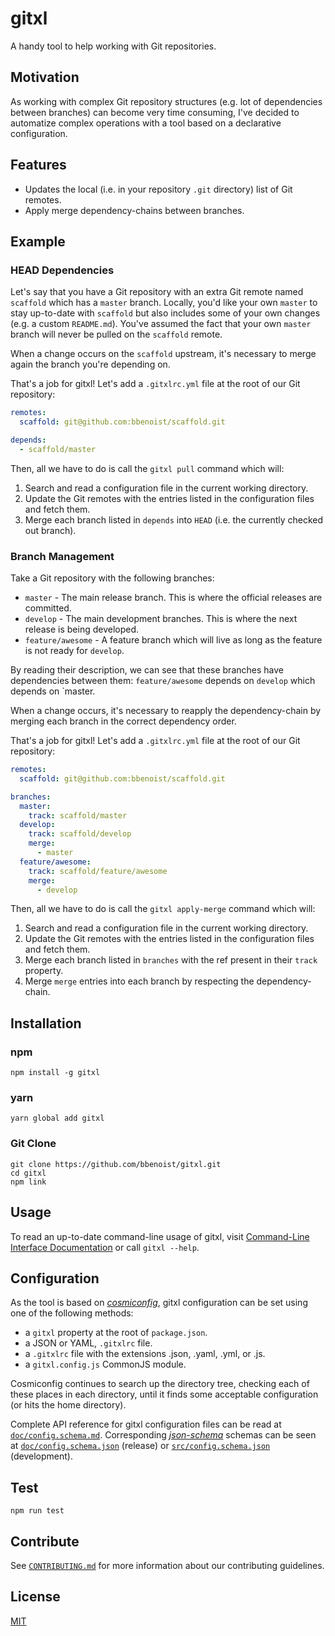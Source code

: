 # gitxl

A handy tool to help working with Git repositories.

## Motivation

As working with complex Git repository structures (e.g. lot of dependencies between branches) can become very time consuming, I've decided to automatize complex operations with a tool based on a declarative configuration.

## Features

* Updates the local (i.e. in your repository `.git` directory) list of Git remotes.
* Apply merge dependency-chains between branches.

## Example

### HEAD Dependencies

Let's say that you have a Git repository with an extra Git remote named `scaffold` which has a `master` branch.
Locally, you'd like your own `master` to stay up-to-date with `scaffold` but also includes some of your own changes (e.g. a custom `README.md`).
You've assumed the fact that your own `master` branch will never be pulled on the `scaffold` remote.

When a change occurs on the `scaffold` upstream, it's necessary to merge again the branch you're depending on.

That's a job for gitxl! Let's add a `.gitxlrc.yml` file at the root of our Git repository:

```yml
remotes:
  scaffold: git@github.com:bbenoist/scaffold.git

depends:
  - scaffold/master
```

Then, all we have to do is call the `gitxl pull` command which will:

1. Search and read a configuration file in the current working directory.
2. Update the Git remotes with the entries listed in the configuration files and fetch them.
3. Merge each branch listed in `depends` into `HEAD` (i.e. the currently checked out branch).

### Branch Management

Take a Git repository with the following branches:

* `master` - The main release branch. This is where the official releases are committed.
* `develop` - The main development branches. This is where the next release is being developed.
* `feature/awesome` - A feature branch which will live as long as the feature is not ready for `develop`.

By reading their description, we can see that these branches have dependencies between them: `feature/awesome` depends on `develop` which depends on `master.

When a change occurs, it's necessary to reapply the dependency-chain by merging each branch in the correct dependency order.

That's a job for gitxl! Let's add a `.gitxlrc.yml` file at the root of our Git repository:

```yml
remotes:
  scaffold: git@github.com:bbenoist/scaffold.git

branches:
  master:
    track: scaffold/master
  develop:
    track: scaffold/develop
    merge:
      - master
  feature/awesome:
    track: scaffold/feature/awesome
    merge:
      - develop
```

Then, all we have to do is call the `gitxl apply-merge` command which will:

1. Search and read a configuration file in the current working directory.
2. Update the Git remotes with the entries listed in the configuration files and fetch them.
3. Merge each branch listed in `branches` with the ref present in their `track` property.
4. Merge `merge` entries into each branch by respecting the dependency-chain.

## Installation

### npm

```text
npm install -g gitxl
```

### yarn

```text
yarn global add gitxl
```

### Git Clone

```text
git clone https://github.com/bbenoist/gitxl.git
cd gitxl
npm link
```

## Usage

To read an up-to-date command-line usage of gitxl, visit [Command-Line Interface Documentation](doc/cli.md) or call `gitxl --help`.

## Configuration

As the tool is based on _[cosmiconfig](https://github.com/davidtheclark/cosmiconfig)_, gitxl configuration can be set using one of the following methods:

* a `gitxl` property at the root of `package.json`.
* a JSON or YAML, `.gitxlrc` file.
* a `.gitxlrc` file with the extensions .json, .yaml, .yml, or .js.
* a `gitxl.config.js` CommonJS module.

Cosmiconfig continues to search up the directory tree, checking each of these places in each directory, until it finds some acceptable configuration (or hits the home directory).

Complete API reference for gitxl configuration files can be read at [`doc/config.schema.md`](doc/config.schema.md). Corresponding _[json-schema](http://json-schema.org/)_ schemas can be seen at [`doc/config.schema.json`](doc/config.schema.json) (release) or [`src/config.schema.json`](src/config.schema.json) (development).

## Test

```text
npm run test
```

## Contribute

See [`CONTRIBUTING.md`](CONTRIBUTING.md) for more information about our contributing guidelines.

## License

[MIT](LICENSE.md)
